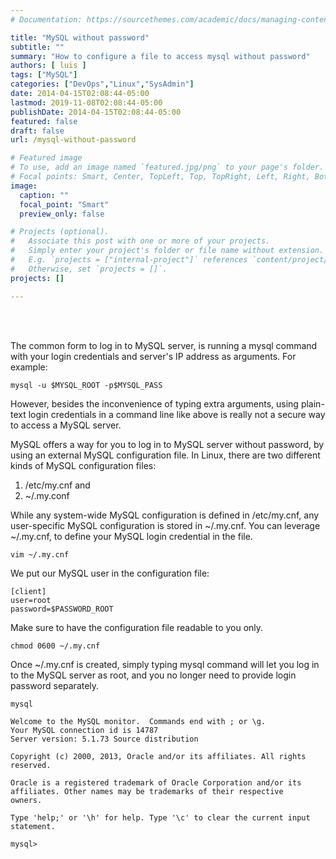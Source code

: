```yaml
---
# Documentation: https://sourcethemes.com/academic/docs/managing-content/

title: "MySQL without password"
subtitle: ""
summary: "How to configure a file to access mysql without password"
authors: [ luis ]
tags: ["MySQL"]
categories: ["DevOps","Linux","SysAdmin"]
date: 2014-04-15T02:08:44-05:00
lastmod: 2019-11-08T02:08:44-05:00
publishDate: 2014-04-15T02:08:44-05:00
featured: false
draft: false
url: /mysql-without-password

# Featured image
# To use, add an image named `featured.jpg/png` to your page's folder.
# Focal points: Smart, Center, TopLeft, Top, TopRight, Left, Right, BottomLeft, Bottom, BottomRight.
image:
  caption: ""
  focal_point: "Smart"
  preview_only: false

# Projects (optional).
#   Associate this post with one or more of your projects.
#   Simply enter your project's folder or file name without extension.
#   E.g. `projects = ["internal-project"]` references `content/project/deep-learning/index.md`.
#   Otherwise, set `projects = []`.
projects: []

---
```

<br/>
<br/>


The common form to log in to MySQL server, is running a mysql command with your login credentials and server's IP address as arguments. For example:

```shell
mysql -u $MYSQL_ROOT -p$MYSQL_PASS
```

However, besides the inconvenience of typing extra arguments, using plain-text login credentials in a command line like above is really not a secure way to access a MySQL server.

MySQL offers a way for you to log in to MySQL server without password, by using an external MySQL configuration file. In Linux, there are two different kinds of MySQL configuration files:  

1. /etc/my.cnf and
2. ~/.my.conf  

While any system-wide MySQL configuration is defined in /etc/my.cnf, any user-specific MySQL configuration is stored in ~/.my.cnf. You can leverage ~/.my.cnf, to define your MySQL login credential in the file.

```shell
vim ~/.my.cnf
```

We put our MySQL user in the configuration file:

```shell
[client]
user=root
password=$PASSWORD_ROOT
```

Make sure to have the configuration file readable to you only.

```shell
chmod 0600 ~/.my.cnf
```

Once ~/.my.cnf is created, simply typing mysql command will let you log in to the MySQL server as root, and you no longer need to provide login password separately.

```shell
mysql

Welcome to the MySQL monitor.  Commands end with ; or \g.
Your MySQL connection id is 14787
Server version: 5.1.73 Source distribution

Copyright (c) 2000, 2013, Oracle and/or its affiliates. All rights reserved.

Oracle is a registered trademark of Oracle Corporation and/or its
affiliates. Other names may be trademarks of their respective
owners.

Type 'help;' or '\h' for help. Type '\c' to clear the current input statement.

mysql>

```
